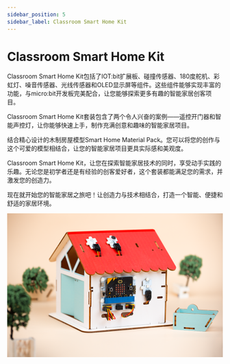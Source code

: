 ```yaml
---
sidebar_position: 5
sidebar_label: Classroom Smart Home Kit
---
```


# Classroom Smart Home Kit

Classroom Smart Home Kit包括了IOT:bit扩展板、碰撞传感器、180度舵机、彩虹灯、噪音传感器、光线传感器和OLED显示屏等组件。这些组件能够实现丰富的功能，与micro:bit开发板完美配合，让您能够探索更多有趣的智能家居创客项目。

Classroom Smart Home Kit套装包含了两个令人兴奋的案例——遥控开门器和智能声控灯，让你能够快速上手，制作充满创意和趣味的智能家居项目。

结合精心设计的木制房屋模型Smart Home Material Pack。您可以将您的创作与这个可爱的模型相结合，让您的智能家居项目更具实际感和美观度。

Classroom Smart Home Kit，让您在探索智能家居技术的同时，享受动手实践的乐趣。无论您是初学者还是有经验的创客爱好者，这个套装都能满足您的需求，并激发您的创造力。

现在就开始您的智能家居之旅吧！让创造力与技术相结合，打造一个智能、便捷和舒适的家居环境。

![](./images/classroom-smart-home-kit.png)
